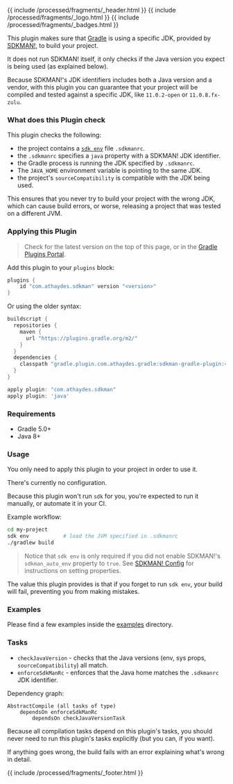 {{ include /processed/fragments/_header.html }}
{{ include /processed/fragments/_logo.html }}
{{ include /processed/fragments/_badges.html }}

This plugin makes sure that [Gradle](https://gradle.org) is using a specific JDK, provided by [SDKMAN!](https://sdkman.io),
to build your project.

It does not run SDKMAN! itself, it only checks if the Java version you expect is being used (as explained below).

Because SDKMAN!'s JDK identifiers includes both a Java version and a vendor, with this plugin you can guarantee that
your project will be compiled and tested against a specific JDK, like `11.0.2-open` or `11.0.8.fx-zulu`.

### What does this Plugin check

This plugin checks the following:

* the project contains a [`sdk env`](https://sdkman.io/usage#env) file `.sdkmanrc`.
* the `.sdkmanrc` specifies a `java` property with a SDKMAN! JDK identifier.
* the Gradle process is running the JDK specified by `.sdkmanrc`.
* The `JAVA_HOME` environment variable is pointing to the same JDK.
* the project's `sourceCompatibility` is compatible with the JDK being used.

This ensures that you never try to build your project with the wrong JDK, which can cause build errors, or worse,
releasing a project that was tested on a different JVM.

### Applying this Plugin

> Check for the latest version on the top of this page, or in the
> [Gradle Plugins Portal](https://plugins.gradle.org/plugin/com.athaydes.sdkman).

Add this plugin to your `plugins` block:

```groovy
plugins {
    id "com.athaydes.sdkman" version "<version>"
}
```

Or using the older syntax:

```groovy
buildscript {
  repositories {
    maven {
      url "https://plugins.gradle.org/m2/"
    }
  }
  dependencies {
    classpath "gradle.plugin.com.athaydes.gradle:sdkman-gradle-plugin:<version>"
  }
}

apply plugin: "com.athaydes.sdkman"
apply plugin: 'java'
```

### Requirements

* Gradle 5.0+
* Java 8+

### Usage

You only need to apply this plugin to your project in order to use it.

There's currently no configuration.

Because this plugin won't run `sdk` for you, you're expected to run it manually, or automate it in your CI.

Example workflow:

```bash
cd my-project
sdk env           # load the JVM specified in .sdkmanrc
./gradlew build
```

> Notice that `sdk env` is only required if you did not enable SDKMAN!'s `sdkman_auto_env` property to `true`.
> See [SDKMAN! Config](https://sdkman.io/usage#config) for instructions on setting properties.

The value this plugin provides is that if you forget to run `sdk env`, your build will fail, preventing you from making
mistakes.

### Examples

Please find a few examples inside the [examples](https://github.com/renatoathaydes/sdkman-gradle-plugin/tree/master/examples) directory.

### Tasks

* `checkJavaVersion`  - checks that the Java versions (env, sys props, `sourceCompatibility`) all match.
* `enforceSdkManRc`   - enforces that the Java home matches the `.sdkmanrc` JDK identifier.

Dependency graph:

```
AbstractCompile (all tasks of type)
    dependsOn enforceSdkManRc
        dependsOn checkJavaVersionTask
```

Because all compilation tasks depend on this plugin's tasks, you should never need to run this plugin's tasks
explicitly (but you can, if you want).

If anything goes wrong, the build fails with an error explaining what's wrong in detail.

{{ include /processed/fragments/_footer.html }}